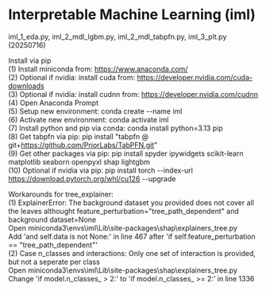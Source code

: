 # Interpretable Machine Learning (iml)  
iml_1_eda.py, iml_2_mdl_lgbm.py, iml_2_mdl_tabpfn.py, iml_3_plt.py  
(20250716)  
  
Install via pip  
(1)  Install miniconda from: https://www.anaconda.com/  
(2)  Optional if nvidia: install cuda from: https://developer.nvidia.com/cuda-downloads  
(3)  Optional if nvidia: install cudnn from: https://developer.nvidia.com/cudnn  
(4)  Open Anaconda Prompt  
(5)  Setup new environment: conda create --name iml  
(6)  Activate new environment: conda activate iml  
(7)  Install python and pip via conda: conda install python=3.13 pip  
(8)  Get tabpfn via pip: pip install "tabpfn @ git+https://github.com/PriorLabs/TabPFN.git"  
(9)  Get other packages via pip: pip install spyder ipywidgets scikit-learn matplotlib seaborn openpyxl shap lightgbm  
(10) Optional if nvidia via pip: pip install torch --index-url https://download.pytorch.org/whl/cu126 --upgrade  
  
Workarounds for tree_explainer:  
(1) ExplainerError: The background dataset you provided does not cover all the leaves althought feature_perturbation="tree_path_dependent" and background dataset=None  
Open miniconda3\envs\iml\Lib\site-packages\shap\explainers\_tree.py  
Add 'and self.data is not None:' in line 467 after 'if self.feature_perturbation == "tree_path_dependent"'  
(2) Case n_classes and interactions: Only one set of interaction is provided, but not a seperate per class  
Open miniconda3\envs\iml\Lib\site-packages\shap\explainers\_tree.py  
Change 'if model.n_classes_ > 2:' to 'if model.n_classes_ >= 2:' in line 1336  
  

